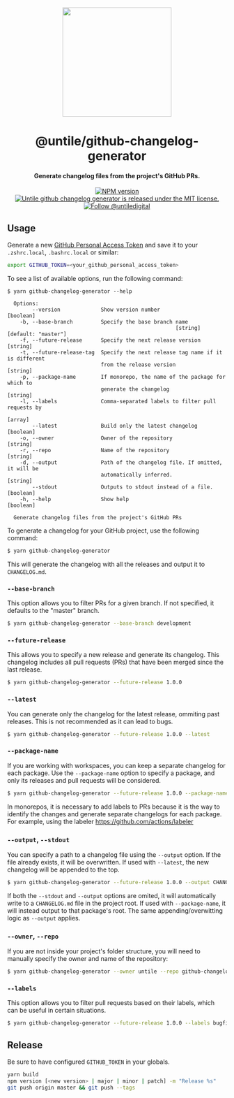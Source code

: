 <p align="center">
  <br><img width="250" src="https://untile.pt/logo.png" /><br>
</p>

<h1 align="center">
  @untile/github-changelog-generator
</h1>

<h4 align="center">
  Generate changelog files from the project's GitHub PRs.
</h4>

<p align="center">
  <a href="https://www.npmjs.com/package/@untile/github-changelog-generator">
    <img src="https://img.shields.io/npm/v/@untile/github-changelog-generator.svg?style=for-the-badge" alt="NPM version" />
  </a>
  <a href="https://github.com/untile/github-changelog-generator/blob/main/LICENSE">
    <img src="https://img.shields.io/badge/license-MIT-blue.svg?style=for-the-badge" alt="Untile github changelog generator is released under the MIT license." />
  </a>
  <a href="https://twitter.com/intent/follow?screen_name=untiledigital">
    <img src="https://img.shields.io/twitter/follow/untiledigital.svg?label=Follow%20@untiledigital&style=for-the-badge" alt="Follow @untiledigital" />
  </a>
</p>

## Usage

Generate a new [GitHub Personal Access Token](https://github.com/settings/tokens) and save it to your `.zshrc.local`, `.bashrc.local` or similar:

```sh
export GITHUB_TOKEN=<your_github_personal_access_token>
```

To see a list of available options, run the following command:

```
$ yarn github-changelog-generator --help

  Options:
        --version             Show version number                        [boolean]
    -b, --base-branch         Specify the base branch name
                                                      [string] [default: "master"]
    -f, --future-release      Specify the next release version            [string]
    -t, --future-release-tag  Specify the next release tag name if it is different
                              from the release version                    [string]
    -p, --package-name        If monorepo, the name of the package for which to
                              generate the changelog                      [string]
    -l, --labels              Comma-separated labels to filter pull requests by
                                                                           [array]
        --latest              Build only the latest changelog            [boolean]
    -o, --owner               Owner of the repository                     [string]
    -r, --repo                Name of the repository                      [string]
    -d, --output              Path of the changelog file. If omitted, it will be
                              automatically inferred.                     [string]
        --stdout              Outputs to stdout instead of a file.       [boolean]
    -h, --help                Show help                                  [boolean]

  Generate changelog files from the project's GitHub PRs
```

To generate a changelog for your GitHub project, use the following command:

```sh
$ yarn github-changelog-generator
```

This will generate the changelog with all the releases and output it to `CHANGELOG.md`.

### `--base-branch`
This option allows you to filter PRs for a given branch. If not specified, it defaults to the "master" branch.

```sh
$ yarn github-changelog-generator --base-branch development
```

### `--future-release`
This allows you to specify a new release and generate its changelog. This changelog includes all pull requests (PRs) that have been merged since the last release.

```sh
$ yarn github-changelog-generator --future-release 1.0.0
```

### `--latest`
You can generate only the changelog for the latest release, ommiting past releases. This is not recommended as it can lead to bugs.

```sh
$ yarn github-changelog-generator --future-release 1.0.0 --latest
```

### `--package-name`
If you are working with workspaces, you can keep a separate changelog for each package. Use the `--package-name` option to specify a package, and only its releases and pull requests will be considered.

```sh
$ yarn github-changelog-generator --future-release 1.0.0 --package-name project-x
```

In monorepos, it is necessary to add labels to PRs because it is the way to identify the changes and generate separate changelogs for each package. For example, using the labeler https://github.com/actions/labeler

### `--output`, `--stdout`
You can specify a path to a changelog file using the `--output` option. If the file already exists, it will be overwritten. If used with `--latest`, the new changelog will be appended to the top.

```sh
$ yarn github-changelog-generator --future-release 1.0.0 --output CHANGELOG.md
```

If both the `--stdout` and `--output` options are omited, it will automatically write to a `CHANGELOG.md` file in the project root. If used with `--package-name`, it will instead output to that package's root. The same appending/overwitting logic as `--output` applies.

### `--owner`, `--repo`
If you are not inside your project's folder structure, you will need to manually specify the owner and name of the repository:

```sh
$ yarn github-changelog-generator --owner untile --repo github-changelog-generator
```

### `--labels`
This option allows you to filter pull requests based on their labels, which can be useful in certain situations.

```sh
$ yarn github-changelog-generator --future-release 1.0.0 --labels bugfix,support
```

## Release

Be sure to have configured `GITHUB_TOKEN` in your globals.

```sh
yarn build
npm version [<new version> | major | minor | patch] -m "Release %s"
git push origin master && git push --tags
```
